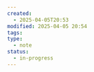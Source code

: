 ```yaml
---
created:
  - 2025-04-05T20:53
modified: 2025-04-05 20:54
tags: 
type:
  - note
status:
  - in-progress
---
```

